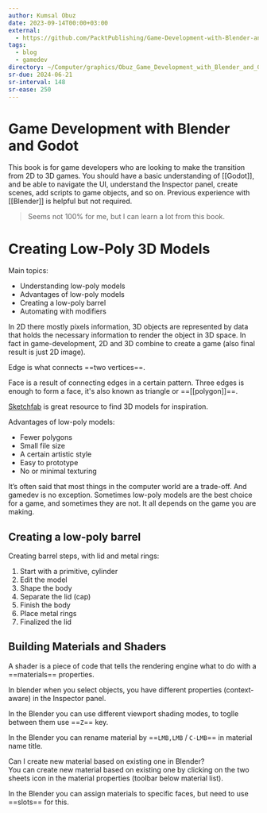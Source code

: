 ```yaml
---
author: Kumsal Obuz
date: 2023-09-14T00:00+03:00
external:
  - https://github.com/PacktPublishing/Game-Development-with-Blender-and-Godot
tags:
  - blog
  - gamedev
directory: ~/Computer/graphics/Obuz_Game_Development_with_Blender_and_Godot/
sr-due: 2024-06-21
sr-interval: 148
sr-ease: 250
---
```


# Game Development with Blender and Godot

This book is for game developers who are looking to make the transition from 2D
to 3D games. You should have a basic understanding of [[Godot]], and be able to
navigate the UI, understand the Inspector panel, create scenes, add scripts to
game objects, and so on. Previous experience with [[Blender]] is helpful but not
required.

> Seems not 100% for me, but I can learn a lot from this book.

# Creating Low-Poly 3D Models

Main topics:

- Understanding low-poly models
- Advantages of low-poly models
- Creating a low-poly barrel
- Automating with modifiers

In 2D there mostly pixels information, 3D objects are represented by data that
holds the necessary information to render the object in 3D space.
In fact in game-development, 2D and 3D combine to create a game (also final
result is just 2D image).

Edge is what connects ==two vertices==.

Face is a result of connecting edges in a certain pattern. Three edges is enough
to form a face, it's also known as triangle or ==[[polygon]]==.

[Sketchfab](https://sketchfab.com/) is great resource to find 3D models for
inspiration.

Advantages of low-poly models:

- Fewer polygons
- Small file size
- A certain artistic style
- Easy to prototype
- No or minimal texturing

It’s often said that most things in the computer world are a trade-off. And
gamedev is no exception. Sometimes low-poly models are the best choice for a
game, and sometimes they are not. It all depends on the game you are making.

## Creating a low-poly barrel

Creating barrel steps, with lid and metal rings:

1. Start with a primitive, cylinder
2. Edit the model
3. Shape the body
4. Separate the lid (cap)
5. Finish the body
6. Place metal rings
7. Finalized the lid

## Building Materials and Shaders

A shader is a piece of code that tells the rendering engine what to do with
a ==materials== properties.

In blender when you select objects, you have different properties
(context-aware) in the Inspector panel.

In the Blender you can use different viewport shading modes, to toglle between
them use ==`Z`== key.

In the Blender you can rename material by ==`LMB,LMB` / `C-LMB`== in material
name title.

Can I create new material based on existing one in Blender?
&#10;<br>
You can create new material based on existing one by clicking on the two sheets
icon in the material properties (toolbar below material list).

In the Blender you can assign materials to specific faces, but need to use
==slots== for this.
